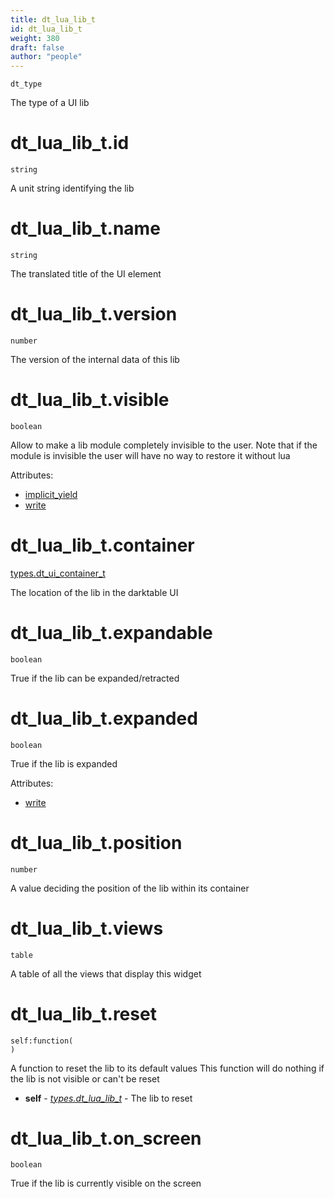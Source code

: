 ```yaml
---
title: dt_lua_lib_t
id: dt_lua_lib_t
weight: 380
draft: false
author: "people"
---
```


`dt_type`

The type of a UI lib

# dt_lua_lib_t.id

`string`

A unit string identifying the lib

# dt_lua_lib_t.name

`string`

The translated title of the UI element

# dt_lua_lib_t.version

`number`

The version of the internal data of this lib

# dt_lua_lib_t.visible

`boolean`

Allow to make a lib module completely invisible to the user.
Note that if the module is invisible the user will have no way to restore it without lua

Attributes:

* [implicit_yield](../attributes#implicit_yield)
* [write](../attributes#write)

# dt_lua_lib_t.container

[types.dt_ui_container_t](../types/dt_ui_container_t)

The location of the lib in the darktable UI

# dt_lua_lib_t.expandable

`boolean`

True if the lib can be expanded/retracted

# dt_lua_lib_t.expanded

`boolean`

True if the lib is expanded

Attributes:

* [write](../attributes#write)

# dt_lua_lib_t.position

`number`

A value deciding the position of the lib within its container

# dt_lua_lib_t.views

`table`

A table of all the views that display this widget

# dt_lua_lib_t.reset
```
self:function(
)
```
A function to reset the lib to its default values
This function will do nothing if the lib is not visible or can't be reset

* **self** - _[types.dt_lua_lib_t](../types/dt_lua_lib_t)_ - The lib to reset

# dt_lua_lib_t.on_screen

`boolean`

True if the lib is currently visible on the screen

